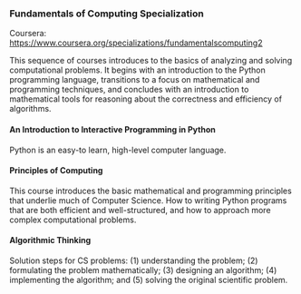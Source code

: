 ### Fundamentals of Computing Specialization

Coursera: https://www.coursera.org/specializations/fundamentalscomputing2

This sequence of courses introduces to the basics of analyzing and solving computational problems. It begins with an introduction to the Python programming language, transitions to a focus on mathematical and programming techniques, and concludes with an introduction to mathematical tools for reasoning about the correctness and efficiency of algorithms. 

#### An Introduction to Interactive Programming in Python

Python is an easy-to learn, high-level computer language.

#### Principles of Computing

This course introduces the basic mathematical and programming principles that underlie much of Computer Science. How to writing Python programs that are both efficient and well-structured, and how to approach more complex computational problems. 

#### Algorithmic Thinking

Solution steps for CS problems: (1) understanding the problem; (2) formulating the problem mathematically; (3) designing an algorithm; (4) implementing the algorithm; and (5) solving the original scientific problem. 
